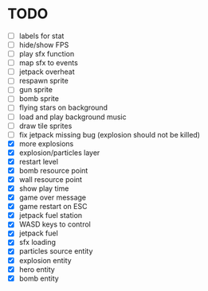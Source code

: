 
TODO
====
- [ ] labels for stat
- [ ] hide/show FPS
- [ ] play sfx function
- [ ] map sfx to events
- [ ] jetpack overheat
- [ ] respawn sprite
- [ ] gun sprite
- [ ] bomb sprite
- [ ] flying stars on background
- [ ] load and play background music
- [ ] draw tile sprites
- [ ] fix jetpack missing bug (explosion should not be killed)
- [x] more explosions
- [x] explosion/particles layer
- [x] restart level
- [x] bomb resource point
- [x] wall resource point
- [x] show play time
- [x] game over message
- [x] game restart on ESC
- [x] jetpack fuel station
- [x] WASD keys to control
- [x] jetpack fuel
- [x] sfx loading
- [x] particles source entity
- [x] explosion entity
- [x] hero entity
- [x] bomb entity
